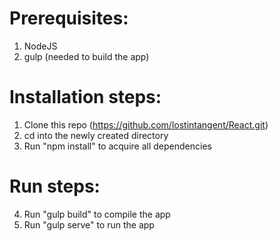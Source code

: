 # Prerequisites:
1. NodeJS
2. gulp (needed to build the app)

# Installation steps:
1. Clone this repo (https://github.com/lostintangent/React.git)
2. cd into the newly created directory
3. Run "npm install" to acquire all dependencies

# Run steps:
4. Run "gulp build" to compile the app
5. Run "gulp serve" to run the app